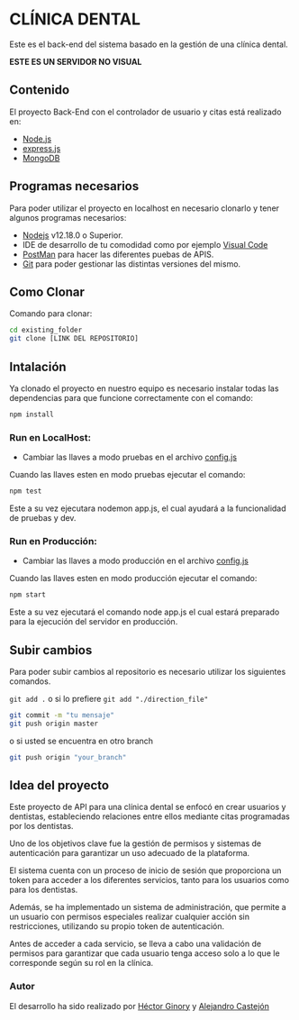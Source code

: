 # CLÍNICA DENTAL

Este es el back-end del sistema basado en la gestión de una clínica dental.

**ESTE ES UN SERVIDOR NO VISUAL**
## Contenido
El proyecto Back-End con el controlador de usuario y citas está realizado en:

- [Node.js](https://nodejs.org/es/)
- [express.js](https://expressjs.com/es/)
- [MongoDB](https://www.mongodb.com/es)


## Programas necesarios

Para poder utilizar el proyecto en localhost en necesario clonarlo y tener algunos programas necesarios:

- [Nodejs](https://nodejs.org/es/download/) v12.18.0 o Superior.
- IDE de desarrollo de tu comodidad como por ejemplo [Visual Code](https://code.visualstudio.com/download)
- [PostMan](https://www.postman.com/downloads/) para hacer las diferentes puebas de APIS.
- [Git](https://git-scm.com/downloads) para poder gestionar las distintas versiones del mismo.

## Como Clonar

Comando para clonar:

```bash
cd existing_folder
git clone [LINK DEL REPOSITORIO]

```

## Intalación

Ya clonado el proyecto en nuestro equipo es necesario instalar todas las dependencias para que funcione correctamente con el comando:

```bash
npm install
```

### Run en LocalHost:

- Cambiar las llaves a modo pruebas en el archivo [config.js](/config/config.js)

Cuando las llaves esten en modo pruebas ejecutar el comando:

```bash
npm test
```

Este a su vez ejecutara nodemon app.js, el cual ayudará a la funcionalidad de pruebas y dev.

### Run en Producción:

- Cambiar las llaves a modo producción en el archivo [config.js](/config/config.js)

Cuando las llaves esten en modo producción ejecutar el comando:

```bash
npm start
```

Este a su vez ejecutará el comando node app.js el cual estará preparado para la ejecución del servidor en producción.

## Subir cambios

Para poder subir cambios al repositorio es necesario utilizar los siguientes comandos.

`git add .` o si lo prefiere `git add "./direction_file"`

```bash
git commit -m "tu mensaje"
git push origin master
```

o si usted se encuentra en otro branch

```bash
git push origin "your_branch"
```
## Idea del proyecto

Este proyecto de API para una clínica dental se enfocó en crear usuarios y dentistas, estableciendo relaciones entre ellos mediante citas programadas por los dentistas.

Uno de los objetivos clave fue la gestión de permisos y sistemas de autenticación para garantizar un uso adecuado de la plataforma. 

El sistema cuenta con un proceso de inicio de sesión que proporciona un token para acceder a los diferentes servicios, tanto para los usuarios como para los dentistas.

Además, se ha implementado un sistema de administración, que permite a un usuario con permisos especiales realizar cualquier acción sin restricciones, utilizando su propio token de autenticación.

Antes de acceder a cada servicio, se lleva a cabo una validación de permisos para garantizar que cada usuario tenga acceso solo a lo que le corresponde según su rol en la clínica.


### Autor

El desarrollo ha sido realizado por [Héctor Ginory](https://github.com/HectorGinory) y [Alejandro Castejón](https://github.com/alex65cast)